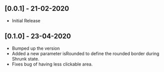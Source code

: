 ## [0.0.1] - 21-02-2020

* Initial Release

## [0.1.0] - 23-04-2020

* Bumped up the version
* Added a new parameter isRounded to define the rounded border during Shrunk state.
* Fixes bug of having less clickable area.